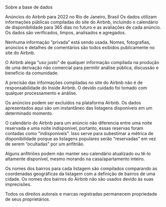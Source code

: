 Sobre a base de dados

Anúncios do Airbnb para 2022 no Rio de Janeiro, Brasil
Os dados utilizam informações públicas compiladas do site do Airbnb, incluindo o calendário de disponibilidade para 365 dias no futuro e as avaliações de cada anúncio. Os dados são verificados, limpos, analisados ​​e agregados.

Nenhuma informação “privada” está sendo usada. Nomes, fotografias, anúncios e detalhes de comentários são todos exibidos publicamente no site do Airbnb.

O Airbnb alega “uso justo” de qualquer informação compilada na produção de uma derivação não comercial para permitir análise pública, discussão e benefício da comunidade.

A precisão das informações compiladas no site do Airbnb não é de responsabilidade do Inside Airbnb. O devido cuidado foi tomado com qualquer processamento e análise.

Os anúncios podem ser excluídos na plataforma Airbnb. Os dados apresentados aqui são um instantâneo das listagens disponíveis em um determinado momento.

O calendário do Airbnb para um anúncio não diferencia entre uma noite reservada e uma noite indisponível, portanto, essas reservas foram contadas como "indisponíveis". Isso serve para subestimar a métrica de disponibilidade porque as listagens populares serão “reservadas” em vez de serem “ocultadas” por um anfitrião.

Alguns anfitriões podem não manter seu calendário atualizado ou tê-lo altamente disponível, mesmo morando na casa/apartamento inteiro.

Os nomes dos bairros para cada listagem são compilados comparando as coordenadas geográficas da listagem com a definição de bairros de uma cidade. Os nomes dos bairros do Airbnb não são usados ​​devido às suas imprecisões.

Todos os direitos autorais e marcas registradas permanecem propriedade de seus proprietários.
